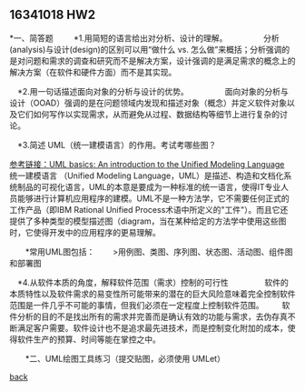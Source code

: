 ﻿---
layout: default
---

## 16341018 HW2

*一、简答题
　
　*1.用简短的语言给出对分析、设计的理解。
　　
　　分析(analysis)与设计(design)的区别可以用“做什么 vs. 怎么做”来概括；分析强调的是对问题和需求的调查和研究而不是解决方案，设计强调的是满足需求的概念上的解决方案（在软件和硬件方面）而不是其实现。

　*2.用一句话描述面向对象的分析与设计的优势。
　　
　　面向对象的分析与设计（OOAD）强调的是在问题领域内发现和描述对象（概念）并定义软件对象以及它们如何写作以实现需求，从而避免从过程、数据结构等细节上进行复杂的讨论。

　*3.简述 UML（统一建模语言）的作用。考试考哪些图？

[参考链接：UML basics: An introduction to the Unified Modeling Language](https://www.ibm.com/developerworks/rational/library/769.html)
　
　　统一建模语言 （Unified Modeling Language，UML）是描述、构造和文档化系统制品的可视化语言，UML的本意是要成为一种标准的统一语言，使得IT专业人员能够进行计算机应用程序的建模。UML不是一种方法学，它不需要任何正式的工作产品（即IBM Rational Unified Process术语中所定义的"工件"）。而且它还提供了多种类型的模型描述图（diagram，当在某种给定的方法学中使用这些图时，它使得开发中的应用程序的更易理解。

　　*常用UML图包括：
　　>用例图、类图、序列图、状态图、活动图、组件图和部署图

　*4.从软件本质的角度，解释软件范围（需求）控制的可行性
　　
　　软件的本质特性以及软件需求的易变性所可能带来的潜在的巨大风险意味着完全控制软件范围是一件几乎不可能的事情，但我们必须在一定程度上控制软件范围。
　　软件分析的目的不是找出所有的需求并完善而是确认有效的功能与需求，去伪存真不断满足客户需要。软件设计也不是追求最先进技术，而是控制变化附加的成本，使得软件生产的预算、时间等能在掌控之中。


　　*二、UML绘图工具练习（提交贴图，必须使用 UMLet）

[back](./)

